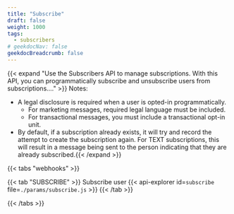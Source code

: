 ```yaml
---
title: "Subscribe"
draft: false
weight: 1000
tags:
  - subscribers
# geekdocNav: false
geekdocBreadcrumb: false
---
```


{{< expand "Use the Subscribers API to manage subscriptions. With this API, you can programmatically subscribe and unsubscribe users from subscriptions...." >}}
Notes:
 
- A legal disclosure is required when a user is opted-in programmatically.
  - For marketing messages, required legal language must be included.
  - For transactional messages, you must include a transactional opt-in unit.
- By default, if a subscription already exists, it will try and record the attempt to create the subscription again. For TEXT subscriptions, this will result in a message being sent to the person indicating that they are already subscribed.{{< /expand >}}

{{< tabs "webhooks" >}}

{{< tab "SUBSCRIBE" >}}
Subscribe user
{{< api-explorer id=`subscribe` file=`./params/subscribe.js` >}}
{{< /tab >}}

{{< /tabs >}}
